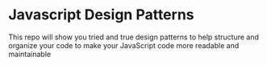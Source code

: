 # Javascript Design Patterns
This repo will show you tried and true design patterns to help structure and organize your code to make your JavaScript code more readable
and maintainable
